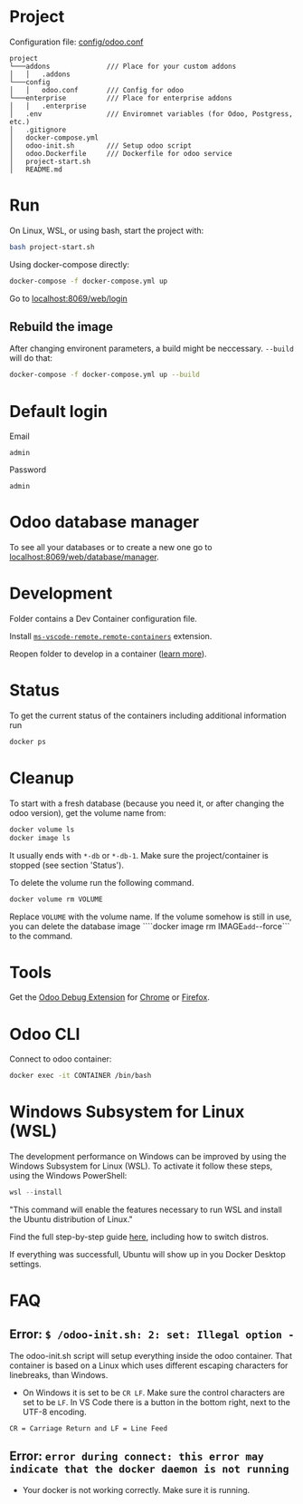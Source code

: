 # Project 

Configuration file: [config/odoo.conf](config/odoo.conf)

```
project
└───addons              /// Place for your custom addons
│   │   .addons
└───config
│   │   odoo.conf       /// Config for odoo
└───enterprise          /// Place for enterprise addons
│   │   .enterprise
│   .env                /// Enviromnet variables (for Odoo, Postgress, etc.)
│   .gitignore
│   docker-compose.yml
│   odoo-init.sh        /// Setup odoo script 
│   odoo.Dockerfile     /// Dockerfile for odoo service
│   project-start.sh
│   README.md
```


# Run

On Linux, WSL, or using bash, start the project with:

```bash
bash project-start.sh
```

Using docker-compose directly:

```bash
docker-compose -f docker-compose.yml up
```

Go to [localhost:8069/web/login](http://localhost:8069/web/login)

## Rebuild the image
After changing environent parameters, a build might be neccessary. ```--build``` will do that:

```bash
docker-compose -f docker-compose.yml up --build
```


# Default login

Email
```
admin
```

Password
```
admin
```

# Odoo database manager

To see all your databases or to create a new one go to [localhost:8069/web/database/manager](http://localhost:8069/web/database/manager).


# Development

Folder contains a Dev Container configuration file. 

Install [```ms-vscode-remote.remote-containers```](https://marketplace.visualstudio.com/items?itemName=ms-vscode-remote.remote-containers) extension.

Reopen folder to develop in a container ([learn more](https://aka.ms/vscode-remote/docker)).

# Status
To get the current status of the containers including additional information run
```bash
docker ps
```

# Cleanup
To start with a fresh database (because you need it, or after changing the odoo version), get the volume name from:
```bash
docker volume ls
docker image ls
```
It usually ends with ```*-db``` or  ```*-db-1```. Make sure the project/container is stopped (see section 'Status').

To delete the volume run the following command. 
```bash
docker volume rm VOLUME 
```
Replace ```VOLUME``` with the volume name.
If the volume somehow is still in use, you can delete the database image ````docker image rm IMAGE``` add ```--force``` to the command.

# Tools

Get the [Odoo Debug Extension](https://github.com/droggol/OdooDebug) for [Chrome](https://chrome.google.com/webstore/detail/odoo-debug/hmdmhilocobgohohpdpolmibjklfgkbi) or [Firefox](https://addons.mozilla.org/en-US/firefox/addon/odoo-debug/).


# Odoo CLI

Connect to odoo container:

```bash
docker exec -it CONTAINER /bin/bash
```

# Windows Subsystem for Linux (WSL)
The development performance on Windows can be improved by using the Windows Subsystem for Linux (WSL). 
To activate it follow these steps, using the Windows PowerShell:

```PowerShell
wsl --install
```
"This command will enable the features necessary to run WSL and install the Ubuntu distribution of Linux."

Find the full step-by-step guide [here](https://learn.microsoft.com/de-de/windows/wsl/install), including how to switch distros.


If everything was successfull, Ubuntu will show up in you Docker Desktop settings.

# FAQ

## Error: ```$ /odoo-init.sh: 2: set: Illegal option - ```
The odoo-init.sh script will setup everything inside the odoo container. That container is based on a Linux which uses different escaping characters for linebreaks, than Windows.

- On Windows it is set to be ```CR LF```. Make sure the control characters are set to be ```LF```. In VS Code there is a button in the bottom right, next to the UTF-8 encoding.

```CR = Carriage Return and LF = Line Feed```

## Error: ```error during connect: this error may indicate that the docker daemon is not running```
- Your docker is not working correctly. Make sure it is running.
